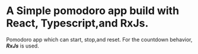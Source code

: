 # A Simple pomodoro app build with React, Typescript,and RxJs.

Pomodoro app which can start, stop,and reset. For the countdown behavior, _**RxJs**_ is used.